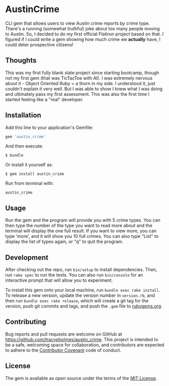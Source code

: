 # AustinCrime

CLI gem that allows users to view Austin crime reports by crime type. There's a running (somewhat truthful) joke about too many people moving to Austin. So, I decided to do my first official Flatiron project based on that. I figured if I could write a gem showing how much crime we **actually** have, I could deter prospective citizens!

## Thoughts

This was my first fully blank slate project since starting bootcamp, though not my first gem (that was TicTacToe with AI). I was extremely nervous about it - Object Oriented Ruby = a thorn in my side. I understood it, just couldn't explain it very well. But I was able to show I knew what I was doing and ultimately pass my first assessment. This was also the first time I started feeling like a "real" developer. 

## Installation

Add this line to your application's Gemfile:

```ruby
gem 'austin_crime'
```

And then execute:

    $ bundle

Or install it yourself as:

    $ gem install austin_crime

Run from terminal with:

    austin_crime

## Usage

Run the gem and the program will provide you with 5 crime types. You can then type the number of the type you want to read more about and the terminal will display the one full result. If you want to view more, you can type 'more', and it will show you 10 full crimes. You can also type "List" to display the list of types again,  or "q" to quit the program.

## Development

After checking out the repo, run `bin/setup` to install dependencies. Then, run `rake spec` to run the tests. You can also run `bin/console` for an interactive prompt that will allow you to experiment.

To install this gem onto your local machine, run `bundle exec rake install`. To release a new version, update the version number in `version.rb`, and then run `bundle exec rake release`, which will create a git tag for the version, push git commits and tags, and push the `.gem` file to [rubygems.org](https://rubygems.org).

## Contributing

Bug reports and pull requests are welcome on GitHub at https://github.com/tracypholmes/austin_crime. This project is intended to be a safe, welcoming space for collaboration, and contributors are expected to adhere to the [Contributor Covenant](http://contributor-covenant.org) code of conduct.


## License

The gem is available as open source under the terms of the [MIT License](http://opensource.org/licenses/MIT).
